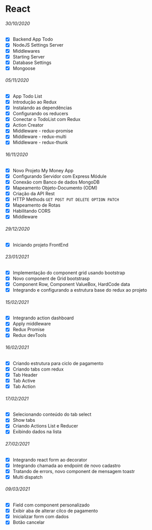 # React

###### 30/10/2020

* [x] Backend App Todo
* [x] NodeJS Settings Server
* [x] Middlewares
* [x] Starting Server
* [x] Database Settings
* [x] Mongoose

###### 05/11/2020

* [x] App Todo List
* [x] Introdução ao Redux
* [x] Instalando as dependências
* [x] Configurando os reducers
* [x] Conectar o TodoList com Redux
* [x] Action Creator
* [x] Middleware - redux-promise
* [x] Middleware - redux-multi
* [x] Middleware - redux-thunk

###### 16/11/2020

* [x] Novo Projeto My Money App
* [x] Configurando Servidor com Express Módule
* [x] Conexão com Banco de dados MongoDB
* [x] Mapeamento Objeto-Documento (ODM)
* [x] Criação da API Rest
* [x] HTTP Methods `GET POST PUT DELETE OPTION PATCH`
* [x] Mapeamento de Rotas
* [x] Habilitando CORS
* [x] Middleware

###### 29/12/2020

* [x] Iniciando projeto FrontEnd

###### 23/01/2021

* [x] Implementação do component grid usando bootstrap
* [x] Novo component de Grid bootstrasp
* [x] Component Row, Component ValueBox, HardCode data
* [x] Integrando e configurando a estrutura base do redux ao projeto

###### 15/02/2021

* [x] Integrando action dashboard
* [x] Apply middleware
* [x] Redux Promise
* [x] Redux devTools

###### 16/02/2021

* [x] Criando estrutura para ciclo de pagamento
* [x] Criando tabs com redux
* [x] Tab Header
* [x] Tab Active
* [x] Tab Action

###### 17/02/2021

* [x] Selecionando conteúdo do tab select
* [x] Show tabs
* [x] Criando Actions List e Reducer
* [x] Exibindo dados na lista

###### 27/02/2021

* [x] Integrando react form ao decorator
* [x] Integrando chamada ao endpoint de novo cadastro
* [x] Tratando de errors, novo component de mensagem toastr
* [x] Multi dispatch

###### 09/03/2021

* [x] Field com component personalizado
* [x] Exibir aba de alterar cilco de pagamento
* [x] Inicializar form com dados
* [x] Botão cancelar